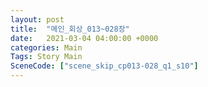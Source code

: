 ```yaml
---
layout: post
title:  "메인_회상_013~028장"
date:   2021-03-04 04:00:00 +0000
categories: Main
Tags: Story Main
SceneCode: ["scene_skip_cp013-028_q1_s10"]
---
```

